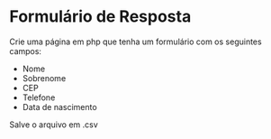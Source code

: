 # Formulário de Resposta

Crie uma página em php que tenha um formulário com os seguintes campos:

- Nome
- Sobrenome
- CEP
- Telefone
- Data de nascimento

Salve o arquivo em .csv
